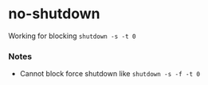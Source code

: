 no-shutdown
===========
Working for blocking `shutdown -s -t 0`

### Notes
- Cannot block force shutdown like `shutdown -s -f -t 0`

